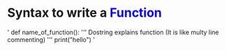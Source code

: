    # Syntax to write a <span style="color:blue;">Function</span> 

 ' def name_of_function():
    '''
    Dostring explains function (It is like multy line commenting)
    '''
    print("hello") '

